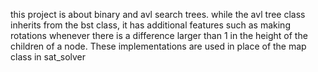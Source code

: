 this project is about binary and avl search trees. while the avl tree class inherits from the bst class, it has additional features such as making rotations whenever there is a difference larger than 1 in the height of the children of a node. These implementations are used in place of the map class in sat_solver